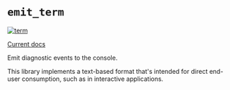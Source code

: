 # `emit_term`

[![term](https://github.com/emit-rs/emit/actions/workflows/term.yml/badge.svg)](https://github.com/emit-rs/emit/actions/workflows/term.yml)

[Current docs](https://docs.rs/emit_term/1.11.0/emit_term/index.html)

Emit diagnostic events to the console.

This library implements a text-based format that's intended for direct end-user consumption, such as in interactive applications.
